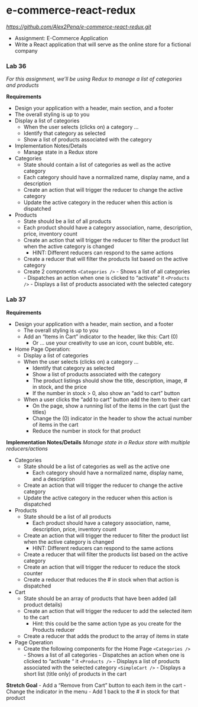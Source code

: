 # e-commerce-react-redux
*https://github.com/Alex2Pena/e-commerce-react-redux.git*
- Assignment: E-Commerce Application
- Write a React application that will serve as the online store for a fictional company


### Lab 36

*For this assignment, we’ll be using Redux to manage a list of categories and products*

**Requirements**
- Design your application with a header, main section, and a footer
- The overall styling is up to you
- Display a list of categories
    - When the user selects (clicks on) a category …
    - Identify that category as selected
    - Show a list of products associated with the category
- Implementation Notes/Details
    - Manage state in a Redux store
- Categories
    - State should contain a list of categories as well as the active category
    - Each category should have a normalized name, display name, and a description
    - Create an action that will trigger the reducer to change the active category
    - Update the active category in the reducer when this action is dispatched
- Products
    - State should be a list of all products
    - Each product should have a category association, name, description, price, inventory count
    - Create an action that will trigger the reducer to filter the product list when the active category is changed
        - HINT: Different reducers can respond to the same actions
    - Create a reducer that will filter the products list based on the active category
    - Create 2 components
        `<Categories />`
            - Shows a list of all categories
            - Dispatches an action when one is clicked to “activate” it
        `<Products />`
            - Displays a list of products associated with the selected category

### Lab 37

**Requirements**
- Design your application with a header, main section, and a footer
    - The overall styling is up to you
    - Add an “Items in Cart” indicator to the header, like this: Cart (0)
        - Or … use your creativity to use an icon, count bubble, etc.
- Home Page Operation:
    - Display a list of categories
    - When the user selects (clicks on) a category …
        - Identify that category as selected
        - Show a list of products associated with the category
        - The product listings should show the title, description, image, # in stock, and the price
        - If the number in stock > 0, also show an “add to cart” button
    - When a user clicks the “add to cart” button add the item to their cart
        - On the page, show a running list of the items in the cart (just the titles)
        - Change the (0) indicator in the header to show the actual number of items in the cart
        - Reduce the number in stock for that product
        
**Implementation Notes/Details**
*Manage state in a Redux store with multiple reducers/actions*

- Categories
    - State should be a list of categories as well as the active one
        - Each category should have a normalized name, display name, and a description
    - Create an action that will trigger the reducer to change the active category
    - Update the active category in the reducer when this action is dispatched
- Products
    - State should be a list of all products
        - Each product should have a category association, name, description, price, inventory count
    - Create an action that will trigger the reducer to filter the product list when the active category is changed
        - HINT: Different reducers can respond to the same actions
    - Create a reducer that will filter the products list based on the active category
    - Create an action that will trigger the reducer to reduce the stock counter
    - Create a reducer that reduces the # in stock when that action is dispatched
- Cart
    - State should be an array of products that have been added (all product details)
    - Create an action that will trigger the reducer to add the selected item to the cart
        - Hint: this could be the same action type as you create for the Products reducer
    - Create a reducer that adds the product to the array of items in state
- Page Operation
    - Create the following components for the Home Page
        `<Categories />`
            - Shows a list of all categories
            - Dispatches an action when one is clicked to “activate “ it
        `<Products />`
            - Displays a list of products associated with the selected category
        `<SimpleCart />`
            - Displays a short list (title only) of products in the cart

**Stretch Goal**
    - Add a “Remove from Cart” button to each item in the cart
        - Change the indicator in the menu
        - Add 1 back to the # in stock for that product